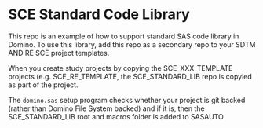 # SCE Standard Code Library

This repo is an example of how to support standard SAS code library in Domino.
To use this library, add this repo as a secondary repo to your SDTM AND RE SCE project templates.

When you create study projects by copying the SCE_XXX_TEMPLATE projects (e.g. SCE_RE_TEMPLATE, the
SCE_STANDARD_LIB repo is copyied as part of the project.

The `domino.sas` setup program checks whether your project is git backed (rather than Domino File System backed) and
if it is, then the SCE_STANDARD_LIB root and macros folder is added to SASAUTO


